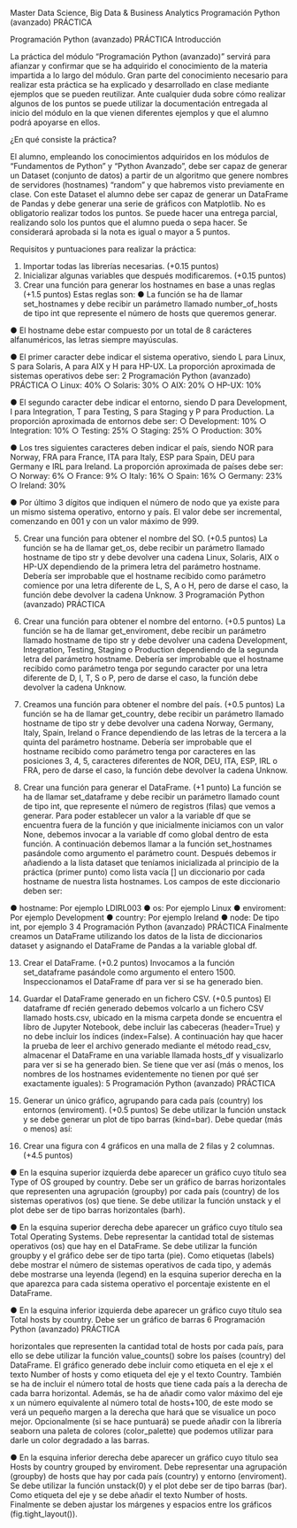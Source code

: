 Master Data Science, Big Data
& Business Analytics
Programación Python
(avanzado)
PRÁCTICA

Programación Python (avanzado) PRÁCTICA
Introducción

La práctica del módulo “Programación Python (avanzado)” servirá para afianzar
y confirmar que se ha adquirido el conocimiento de la materia impartida a lo
largo del módulo. Gran parte del conocimiento necesario para realizar esta
práctica se ha explicado y desarrollado en clase mediante ejemplos que se
pueden reutilizar. Ante cualquier duda sobre cómo realizar algunos de los
puntos se puede utilizar la documentación entregada al inicio del módulo en la
que vienen diferentes ejemplos y que el alumno podrá apoyarse en ellos.

¿En qué consiste la práctica?

El alumno, empleando los conocimientos adquiridos en los módulos de
“Fundamentos de Python” y “Python Avanzado”, debe ser capaz de generar un
Dataset (conjunto de datos) a partir de un algoritmo que genere nombres de
servidores (hostnames) “random” y que habremos visto previamente en clase.
Con este Dataset el alumno debe ser capaz de generar un DataFrame de
Pandas y debe generar una serie de gráficos con Matplotlib. No es obligatorio
realizar todos los puntos. Se puede hacer una entrega parcial, realizando solo
los puntos que el alumno pueda o sepa hacer. Se considerará aprobada si la
nota es igual o mayor a 5 puntos.

Requisitos y puntuaciones para realizar la práctica:

1. Importar todas las librerías necesarias. (+0.15 puntos)
2. Inicializar algunas variables que después modificaremos. (+0.15 puntos)
3. Crear una función para generar los hostnames en base a unas reglas
(+1.5 puntos)
Estas reglas son:
● La función se ha de llamar set_hostnames y debe recibir un
parámetro llamado number_of_hosts de tipo int que represente el
número de hosts que queremos generar.

● El hostname debe estar compuesto por un total de 8 carácteres
alfanuméricos, las letras siempre mayúsculas.

● El primer caracter debe indicar el sistema operativo, siendo L
para Linux, S para Solaris, A para AIX y H para HP-UX. La proporción
aproximada de sistemas operativos debe ser:
2
Programación Python (avanzado) PRÁCTICA
○ Linux: 40%
○ Solaris: 30%
○ AIX: 20%
○ HP-UX: 10%

● El segundo caracter debe indicar el entorno, siendo D para
Development, I para Integration, T para Testing, S para Staging y P
para Production. La proporción aproximada de entornos debe ser:
○ Development: 10%
○ Integration: 10%
○ Testing: 25%
○ Staging: 25%
○ Production: 30%

● Los tres siguientes caracteres deben indicar el país, siendo NOR
para Norway, FRA para France, ITA para Italy, ESP para Spain, DEU
para Germany e IRL para Ireland. La proporción aproximada de
países debe ser:
○ Norway: 6%
○ France: 9%
○ Italy: 16%
○ Spain: 16%
○ Germany: 23%
○ Ireland: 30%

● Por último 3 dígitos que indiquen el número de nodo que ya
existe para un mismo sistema operativo, entorno y país. El valor
debe ser incremental, comenzando en 001 y con un valor máximo
de 999.

5. Crear una función para obtener el nombre del SO. (+0.5 puntos)
La función se ha de llamar get_os, debe recibir un parámetro llamado
hostname de tipo str y debe devolver una cadena Linux, Solaris, AIX o
HP-UX dependiendo de la primera letra del parámetro hostname. Debería
ser improbable que el hostname recibido como parámetro comience por
una letra diferente de L, S, A o H, pero de darse el caso, la función debe
devolver la cadena Unknow.
3
Programación Python (avanzado) PRÁCTICA

7. Crear una función para obtener el nombre del entorno. (+0.5 puntos)
La función se ha de llamar get_enviroment, debe recibir un parámetro
llamado hostname de tipo str y debe devolver una cadena Development,
Integration, Testing, Staging o Production dependiendo de la segunda
letra del parámetro hostname. Debería ser improbable que el hostname
recibido como parámetro tenga por segundo caracter por una letra
diferente de D, I, T, S o P, pero de darse el caso, la función debe devolver
la cadena Unknow.

9. Creamos una función para obtener el nombre del país. (+0.5 puntos)
La función se ha de llamar get_country, debe recibir un parámetro
llamado hostname de tipo str y debe devolver una cadena Norway,
Germany, Italy, Spain, Ireland o France dependiendo de las letras de la
tercera a la quinta del parámetro hostname. Debería ser improbable que el
hostname recibido como parámetro tenga por caracteres en las
posiciones 3, 4, 5, caracteres diferentes de NOR, DEU, ITA, ESP, IRL o FRA,
pero de darse el caso, la función debe devolver la cadena Unknow.

11. Crear una función para generar el DataFrame. (+1 punto)
La función se ha de llamar set_dataframe y debe recibir un parámetro
llamado count de tipo int, que represente el número de registros (filas)
que vemos a generar. Para poder establecer un valor a la variable df que
se encuentra fuera de la función y que inicialmente iniciamos con un
valor None, debemos invocar a la variable df como global dentro de esta
función. A continuación debemos llamar a la función set_hostnames
pasándole como argumento el parámetro count. Después debemos ir
añadiendo a la lista dataset que teníamos inicializada al principio de la
práctica (primer punto) como lista vacía [] un diccionario por cada
hostname de nuestra lista hostnames. Los campos de este diccionario
deben ser:

● hostname: Por ejemplo LDIRL003
● os: Por ejemplo Linux
● enviroment: Por ejemplo Development
● country: Por ejemplo Ireland
● node: De tipo int, por ejemplo 3
4
Programación Python (avanzado) PRÁCTICA
Finalmente creamos un DataFrame utilizando los datos de la lista de
diccionarios dataset y asignando el DataFrame de Pandas a la variable
global df.

13. Crear el DataFrame. (+0.2 puntos)
Invocamos a la función set_dataframe pasándole como argumento el
entero 1500. Inspeccionamos el DataFrame df para ver si se ha
generado bien.

15. Guardar el DataFrame generado en un fichero CSV. (+0.5 puntos)
El dataframe df recién generado debemos volcarlo a un fichero CSV
llamado hosts.csv, ubicado en la misma carpeta donde se encuentra el
libro de Jupyter Notebook, debe incluir las cabeceras (header=True) y no
debe incluir los índices (index=False). A continuación hay que hacer la
prueba de leer el archivo generado mediante el método read_csv,
almacenar el DataFrame en una variable llamada hosts_df y visualizarlo
para ver si se ha generado bien. Se tiene que ver así (más o menos, los
nombres de los hostnames evidentemente no tienen por qué ser
exactamente iguales):
5
Programación Python (avanzado) PRÁCTICA

17. Generar un único gráfico, agrupando para cada país (country) los
entornos (enviroment). (+0.5 puntos)
Se debe utilizar la función unstack y se debe generar un plot de tipo
barras (kind=bar). Debe quedar (más o menos) así:
18. Crear una figura con 4 gráficos en una malla de 2 filas y 2 columnas.
(+4.5 puntos)

● En la esquina superior izquierda debe aparecer un gráfico cuyo
título sea Type of OS grouped by country. Debe ser un gráfico de
barras horizontales que representen una agrupación (groupby) por
cada país (country) de los sistemas operativos (os) que tiene. Se
debe utilizar la función unstack y el plot debe ser de tipo barras
horizontales (barh).

● En la esquina superior derecha debe aparecer un gráfico cuyo
título sea Total Operating Systems. Debe representar la cantidad
total de sistemas operativos (os) que hay en el DataFrame. Se
debe utilizar la función groupby y el gráfico debe ser de tipo tarta
(pie). Como etiquetas (labels) debe mostrar el número de
sistemas operativos de cada tipo, y además debe mostrarse una
leyenda (legend) en la esquina superior derecha en la que
aparezca para cada sistema operativo el porcentaje existente en
el DataFrame.

● En la esquina inferior izquierda debe aparecer un gráfico cuyo
título sea Total hosts by country. Debe ser un gráfico de barras
6
Programación Python (avanzado) PRÁCTICA

horizontales que representen la cantidad total de hosts por cada
país, para ello se debe utilizar la función value_counts() sobre los
países (country) del DataFrame. El gráfico generado debe incluir
como etiqueta en el eje x el texto Number of hosts y como etiqueta
del eje y el texto Country. También se ha de incluir el número total
de hosts que tiene cada país a la derecha de cada barra
horizontal. Además, se ha de añadir como valor máximo del eje x
un número equivalente al número total de hosts+100, de este
modo se verá un pequeño margen a la derecha que hará que se
visualice un poco mejor. Opcionalmente (si se hace puntuará) se
puede añadir con la librería seaborn una paleta de colores
(color_palette) que podemos utilizar para darle un color
degradado a las barras.

● En la esquina inferior derecha debe aparecer un gráfico cuyo
título sea Hosts by country grouped by enviroment. Debe
representar una agrupación (groupby) de hosts que hay por cada
país (country) y entorno (enviroment). Se debe utilizar la función
unstack(0) y el plot debe ser de tipo barras (bar). Como etiqueta
del eje y se debe añadir el texto Number of hosts.
Finalmente se deben ajustar los márgenes y espacios entre los
gráficos (fig.tight_layout()).

